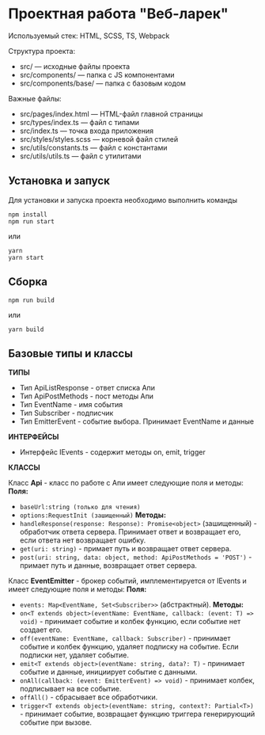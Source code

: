 # Проектная работа "Веб-ларек"

Используемый стек: HTML, SCSS, TS, Webpack

Структура проекта:
- src/ — исходные файлы проекта
- src/components/ — папка с JS компонентами
- src/components/base/ — папка с базовым кодом

Важные файлы:
- src/pages/index.html — HTML-файл главной страницы
- src/types/index.ts — файл с типами
- src/index.ts — точка входа приложения
- src/styles/styles.scss — корневой файл стилей
- src/utils/constants.ts — файл с константами
- src/utils/utils.ts — файл с утилитами

## Установка и запуск
Для установки и запуска проекта необходимо выполнить команды

```
npm install
npm run start
```

или

```
yarn
yarn start
```
## Сборка

```
npm run build
```

или

```
yarn build
```
## Базовые типы и классы

**ТИПЫ**

- Тип ApiListResponse<Type> - ответ списка Апи
- Тип ApiPostMethods - пост методы Апи
- Тип EventName - имя события
- Тип Subscriber - подписчик
- Тип EmitterEvent - событие выбора. Принимает EventName и данные 

**ИНТЕРФЕЙСЫ**

- Интерфейс IEvents - содержит методы on, emit, trigger

**КЛАССЫ**

Класс **Api** - класс по работе с Апи имеет следующие поля и методы:
**Поля:**
- ``baseUrl:string (только для чтения)``
- ``options:RequestInit (зашищенный)``
**Методы:**
- ``handleResponse(response: Response): Promise<object>`` (зашищенный) - обработчик ответа сервера. Принимает ответ и возвращает его, если ответа нет возвращает ошибку.
- ``get(uri: string)`` - примает путь и возвращает ответ сервера.
- ``post(uri: string, data: object, method: ApiPostMethods = 'POST')`` - примает путь и данные, возвращает ответ сервера.

Класс **EventEmitter** - брокер событий, имплементируется от IEvents и имеет следующие поля и методы:
**Поля:**
- ``events: Map<EventName, Set<Subscriber>>`` (абстрактный).
**Методы:**
- ``on<T extends object>(eventName: EventName, callback: (event: T) => void)`` - принимает событие и колбек функцию, если событие нет создает его.
- ``off(eventName: EventName, callback: Subscriber)`` -  принимает событие и колбек функцию, удаляет подписку на событие. Если подписки нет, удаляет событие.
- ``emit<T extends object>(eventName: string, data?: T)`` - принимает событие и данные, инициирует событие с данными.
- ``onAll(callback: (event: EmitterEvent) => void)`` - принимает колбек, подписывает на все событие.
- ``offAll()`` - сбрасывает все обработчики.
- ``trigger<T extends object>(eventName: string, context?: Partial<T>)`` - принимает событие, возвращает функцию триггера генерирующий событие при вызове.


